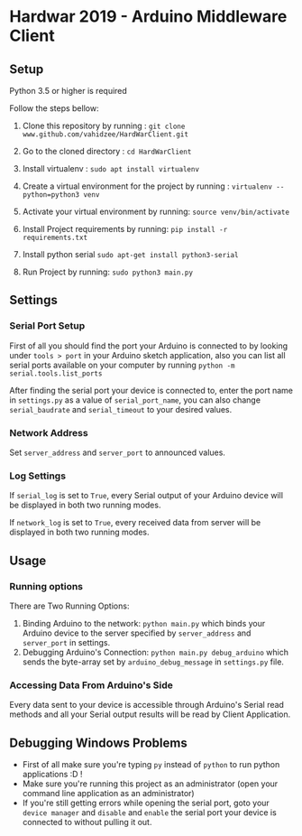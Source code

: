 # Hardwar 2019 - Arduino Middleware Client
## Setup
Python 3.5 or higher is required

Follow the steps bellow:
1. Clone this repository by running :
`git clone www.github.com/vahidzee/HardWarClient.git`

2. Go to the cloned directory :
`cd HardWarClient`

3. Install virtualenv :
`sudo apt install virtualenv`

4. Create a virtual environment for the project by running : 
`virtualenv --python=python3 venv`

5. Activate your virtual environment by running:
`source venv/bin/activate`

6. Install Project requirements by running:
`pip install -r requirements.txt`

7. Install python serial
`sudo apt-get install python3-serial`

8. Run Project by running:
`sudo python3 main.py`

## Settings
### Serial Port Setup
First of all you should find the port your Arduino is connected to by looking under 
`tools > port` in your Arduino sketch application,
also you can list all serial ports available on your computer by running
`python -m serial.tools.list_ports` 

After finding the serial port your device is connected to, 
enter the port name in `settings.py` as a value of `serial_port_name`,
you can also change `serial_baudrate` and `serial_timeout` to your desired values.

### Network Address
Set `server_address` and `server_port` to announced values.

### Log Settings
If `serial_log` is set to `True`, every Serial output of your Arduino device will be displayed in both two running modes.

If `network_log` is set to `True`, every received data from server will be displayed in both two running modes.
 
## Usage
### Running options
There are Two Running Options:
1. Binding Arduino to the network: `python main.py` which binds your Arduino device to the server specified by `server_address` and `server_port` in settings.
2. Debugging Arduino's Connection: `python main.py debug_arduino` which sends the byte-array set by `arduino_debug_message` in `settings.py` file.

### Accessing Data From Arduino's Side
Every data sent to your device is accessible through Arduino's Serial read methods and all your Serial output results will be read by Client Application.


## Debugging Windows Problems
* First of all make sure you're typing `py` instead of `python` to run python applications :D !
* Make sure you're running this project as an administrator (open your command line application as an administrator)
* If you're still getting errors while opening the serial port, goto your `device manager` and `disable` and `enable` the serial port your device is connected to without pulling it out.
